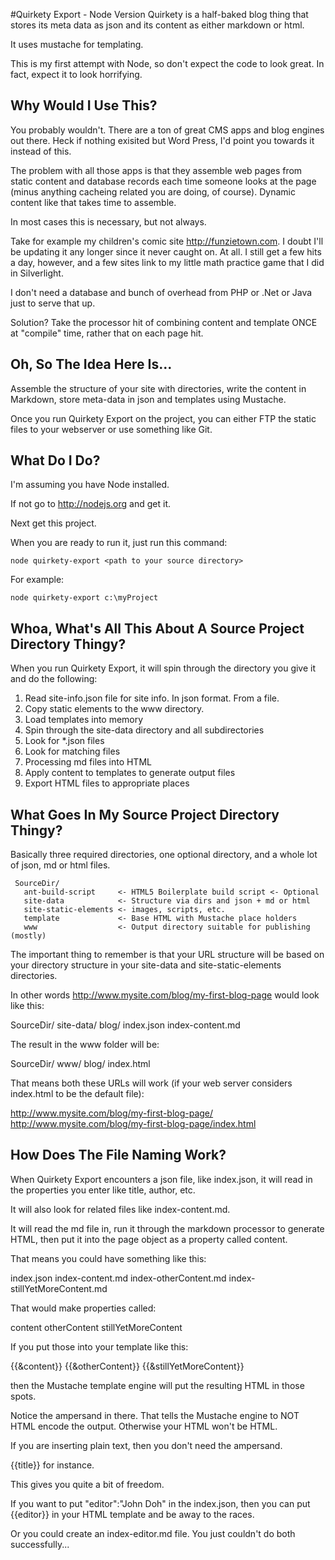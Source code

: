 #Quirkety Export - Node Version
Quirkety is a half-baked blog thing that stores its meta data as json and its content as either markdown or html.
 
It uses mustache for templating.
 
This is my first attempt with Node, so don't expect the code to look great. In fact, expect it to look horrifying.

## Why Would I Use This?
You probably wouldn't. There are a ton of great CMS apps and blog engines out there. Heck if nothing exisited but Word Press, I'd point you towards it instead of this.

The problem with all those apps is that they assemble web pages from static content and database records each time someone looks at the page (minus anything cacheing related you are doing, of course). Dynamic content like that takes time to assemble.

In most cases this is necessary, but not always.

Take for example my children's comic site http://funzietown.com. I doubt I'll be updating it any longer since it never caught on. At all. I still get a few hits a day, however, and a few sites link to my little math practice game that I did in Silverlight.

I don't need a database and bunch of overhead from PHP or .Net or Java just to serve that up.

Solution? Take the processor hit of combining content and template ONCE at "compile" time, rather that on each page hit.

## Oh, So The Idea Here Is...
Assemble the structure of your site with directories, write the content in Markdown, store meta-data in json and templates using Mustache.

Once you run Quirkety Export on the project, you can either FTP the static files to your webserver or use something like Git. 

## What Do I Do?
I'm assuming you have Node installed.

If not go to http://nodejs.org and get it.

Next get this project.

When you are ready to run it, just run this command:

    node quirkety-export <path to your source directory>

For example:

    node quirkety-export c:\myProject

## Whoa, What's All This About A Source Project Directory Thingy?
When you run Quirkety Export, it will spin through the directory you give it and do the following:

1. Read site-info.json file for site info. In json format. From a file.
2. Copy static elements to the www directory.
3. Load templates into memory
3. Spin through the site-data directory and all subdirectories
  1. Look for *.json files
  2. Look for matching files
  3. Processing md files into HTML
  4. Apply content to templates to generate output files
  5. Export HTML files to appropriate places

## What Goes In My Source Project Directory Thingy?
Basically three required directories, one optional directory, and a whole lot of json, md or html files.

     SourceDir/
       ant-build-script     <- HTML5 Boilerplate build script <- Optional
       site-data            <- Structure via dirs and json + md or html
       site-static-elements <- images, scripts, etc.
       template             <- Base HTML with Mustache place holders
       www                  <- Output directory suitable for publishing (mostly)

The important thing to remember is that your URL structure will be based on your directory structure in your site-data and site-static-elements directories.

In other words http://www.mysite.com/blog/my-first-blog-page would look like this:

SourceDir/
    site-data/
        blog/
            index.json
            index-content.md

The result in the www folder will be:

SourceDir/
    www/
        blog/
            index.html

That means both these URLs will work (if your web server considers index.html to be the default file):

http://www.mysite.com/blog/my-first-blog-page/
http://www.mysite.com/blog/my-first-blog-page/index.html


## How Does The File Naming Work?
When Quirkety Export encounters a json file, like index.json, it will read in the properties you enter like title, author, etc.

It will also look for related files like index-content.md.

It will read the md file in, run it through the markdown processor to generate HTML, then put it into the page object as a property called content.

That means you could have something like this:

index.json
index-content.md
index-otherContent.md
index-stillYetMoreContent.md

That would make properties called:

content
otherContent
stillYetMoreContent

If you put those into your template like this:

{{&content}}
{{&otherContent}}
{{&stillYetMoreContent}}

then the Mustache template engine will put the resulting HTML in those spots.

Notice the ampersand in there. That tells the Mustache engine to NOT HTML encode the output. Otherwise your HTML won't be HTML.

If you are inserting plain text, then you don't need the ampersand.

{{title}} for instance.

This gives you quite a bit of freedom.

If you want to put "editor":"John Doh" in the index.json, then you can put {{editor}} in your HTML template and be away to the races.

Or you could create an index-editor.md file. You just couldn't do both successfully...
